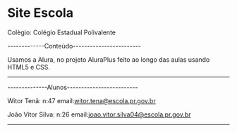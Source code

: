 # Site Escola

Colègio: Colégio Estadual Polivalente


-------------Conteúdo------------------------

Usamos a Alura, no projeto AluraPlus
feito ao longo das aulas usando HTML5 e CSS.

---------------------------------------------


--------------Alunos-------------------------

Witor Tenã:
n:47
email:witor.tena@escola.pr.gov.br

Joâo Vitor Silva:
n:26
email:joao.vitor.silva04@escola.pr.gov.br

---------------------------------------------
